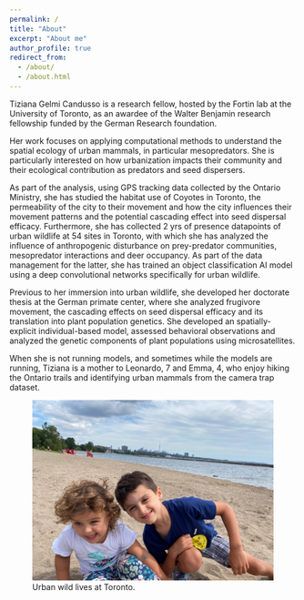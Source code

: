 ```yaml
---
permalink: /
title: "About"
excerpt: "About me"
author_profile: true
redirect_from: 
  - /about/
  - /about.html
---
```


Tiziana Gelmi Candusso is a research fellow, hosted by the Fortin lab at the University of Toronto, as an awardee of the Walter Benjamin research fellowship funded by the German Research foundation.

Her work focuses on applying computational methods to understand the spatial ecology of urban mammals, in particular mesopredators. She is particularly interested on how urbanization impacts their community and their ecological contribution as predators and seed dispersers. 

As part of the analysis, using GPS tracking data collected by the Ontario Ministry, she has studied the habitat use of Coyotes in Toronto, the permeability of the city to their movement and how the city influences their movement patterns and the potential cascading effect into seed dispersal efficacy. Furthermore, she has collected 2 yrs of presence datapoints of urban wildlife at 54 sites in Toronto, with which she has analyzed the influence of anthropogenic disturbance on prey-predator communities, mesopredator interactions and deer occupancy. As part of the data management for the latter, she has trained an object classification AI model using a deep convolutional networks specifically for urban wildlife.

Previous to her immersion into urban wildlife, she developed her doctorate thesis at the German primate center, where she analyzed frugivore movement, the cascading effects on seed dispersal efficacy and its translation into plant population genetics. She developed an spatially-explicit individual-based model, assessed behavioral observations and analyzed the genetic components of plant populations using microsatellites. 

When she is not running models, and sometimes while the models are running, Tiziana is a mother to Leonardo, 7 and Emma, 4, who enjoy hiking the Ontario trails and identifying urban mammals from the camera trap dataset. 


<figure>
    <img src="/images/beach.jpg"
         alt="two very cute wild lives being silly, Toronto">
    <figcaption>Urban wild lives at Toronto.</figcaption>
</figure>
